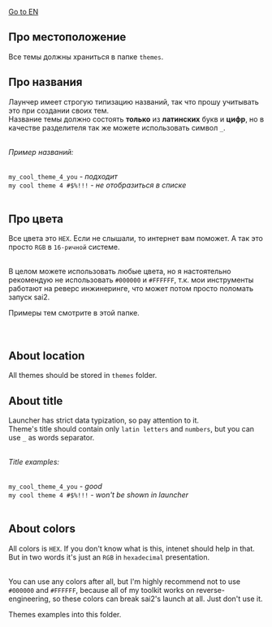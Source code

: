 [Go to EN](#about-location)

## Про местоположение
Все темы должны храниться в папке `themes`.

## Про названия
Лаунчер имеет строгую типизацию названий, так что прошу учитывать это при создании своих тем.</br>
Название темы должно состоять **только** из **латинских** букв и **цифр**, но в качестве разделителя так же можете использовать символ `_`.
</br></br>

*Пример названий:*
</br></br>

`my_cool_theme_4_you` - *подходит*</br>
`my cool theme 4 #$%!!!` - *не отобразиться в списке*
</br></br>

## Про цвета
Все цвета это `HEX`. Если не слышали, то интернет вам поможет. А так это просто `RGB` в `16-ричной` системе.
</br></br>

В целом можете использовать любые цвета, но я настоятельно рекомендую не использовать `#000000` и `#FFFFFF`, т.к. мои инструменты работают на реверс инжинеринге, что может потом просто поломать запуск sai2.

Примеры тем смотрите в этой папке.
</br></br></br>


## About location
All themes should be stored in `themes` folder.

## About title
Launcher has strict data typization, so pay attention to it.</br>
Theme's title should contain only `latin letters` and `numbers`, but you can use `_` as words separator.
</br></br>

*Title examples:*
</br></br>

`my_cool_theme_4_you` - *good*</br>
`my cool theme 4 #$%!!!` - *won't be shown in launcher*
</br></br>

## About colors
All colors is `HEX`. If you don't know what is this, intenet should help in that. But in two words it's just an `RGB` in `hexadecimal` presentation.
</br></br>

You can use any colors after all, but I'm highly recommend not to use `#000000` and `#FFFFFF`, because all of my toolkit works on reverse-engineering, so these colors can break sai2's launch at all. Just don't use it.

Themes examples into this folder.

